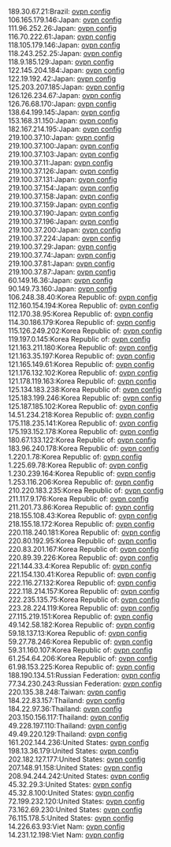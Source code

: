 189.30.67.21:Brazil: [ovpn config](vpn/189_30_67_21.ovpn)  
106.165.179.146:Japan: [ovpn config](vpn/106_165_179_146.ovpn)  
111.96.252.26:Japan: [ovpn config](vpn/111_96_252_26.ovpn)  
116.70.222.61:Japan: [ovpn config](vpn/116_70_222_61.ovpn)  
118.105.179.146:Japan: [ovpn config](vpn/118_105_179_146.ovpn)  
118.243.252.25:Japan: [ovpn config](vpn/118_243_252_25.ovpn)  
118.9.185.129:Japan: [ovpn config](vpn/118_9_185_129.ovpn)  
122.145.204.184:Japan: [ovpn config](vpn/122_145_204_184.ovpn)  
122.19.192.42:Japan: [ovpn config](vpn/122_19_192_42.ovpn)  
125.203.207.185:Japan: [ovpn config](vpn/125_203_207_185.ovpn)  
126.126.234.67:Japan: [ovpn config](vpn/126_126_234_67.ovpn)  
126.76.68.170:Japan: [ovpn config](vpn/126_76_68_170.ovpn)  
138.64.199.145:Japan: [ovpn config](vpn/138_64_199_145.ovpn)  
153.168.31.150:Japan: [ovpn config](vpn/153_168_31_150.ovpn)  
182.167.214.195:Japan: [ovpn config](vpn/182_167_214_195.ovpn)  
219.100.37.10:Japan: [ovpn config](vpn/219_100_37_10.ovpn)  
219.100.37.100:Japan: [ovpn config](vpn/219_100_37_100.ovpn)  
219.100.37.103:Japan: [ovpn config](vpn/219_100_37_103.ovpn)  
219.100.37.11:Japan: [ovpn config](vpn/219_100_37_11.ovpn)  
219.100.37.126:Japan: [ovpn config](vpn/219_100_37_126.ovpn)  
219.100.37.131:Japan: [ovpn config](vpn/219_100_37_131.ovpn)  
219.100.37.154:Japan: [ovpn config](vpn/219_100_37_154.ovpn)  
219.100.37.158:Japan: [ovpn config](vpn/219_100_37_158.ovpn)  
219.100.37.159:Japan: [ovpn config](vpn/219_100_37_159.ovpn)  
219.100.37.190:Japan: [ovpn config](vpn/219_100_37_190.ovpn)  
219.100.37.196:Japan: [ovpn config](vpn/219_100_37_196.ovpn)  
219.100.37.200:Japan: [ovpn config](vpn/219_100_37_200.ovpn)  
219.100.37.224:Japan: [ovpn config](vpn/219_100_37_224.ovpn)  
219.100.37.29:Japan: [ovpn config](vpn/219_100_37_29.ovpn)  
219.100.37.74:Japan: [ovpn config](vpn/219_100_37_74.ovpn)  
219.100.37.81:Japan: [ovpn config](vpn/219_100_37_81.ovpn)  
219.100.37.87:Japan: [ovpn config](vpn/219_100_37_87.ovpn)  
60.149.16.36:Japan: [ovpn config](vpn/60_149_16_36.ovpn)  
90.149.73.160:Japan: [ovpn config](vpn/90_149_73_160.ovpn)  
106.248.38.40:Korea Republic of: [ovpn config](vpn/106_248_38_40.ovpn)  
112.160.154.194:Korea Republic of: [ovpn config](vpn/112_160_154_194.ovpn)  
112.170.38.95:Korea Republic of: [ovpn config](vpn/112_170_38_95.ovpn)  
114.30.186.179:Korea Republic of: [ovpn config](vpn/114_30_186_179.ovpn)  
115.126.249.202:Korea Republic of: [ovpn config](vpn/115_126_249_202.ovpn)  
119.197.0.145:Korea Republic of: [ovpn config](vpn/119_197_0_145.ovpn)  
121.163.211.180:Korea Republic of: [ovpn config](vpn/121_163_211_180.ovpn)  
121.163.35.197:Korea Republic of: [ovpn config](vpn/121_163_35_197.ovpn)  
121.165.149.61:Korea Republic of: [ovpn config](vpn/121_165_149_61.ovpn)  
121.176.132.102:Korea Republic of: [ovpn config](vpn/121_176_132_102.ovpn)  
121.178.119.163:Korea Republic of: [ovpn config](vpn/121_178_119_163.ovpn)  
125.134.183.238:Korea Republic of: [ovpn config](vpn/125_134_183_238.ovpn)  
125.183.199.246:Korea Republic of: [ovpn config](vpn/125_183_199_246.ovpn)  
125.187.185.102:Korea Republic of: [ovpn config](vpn/125_187_185_102.ovpn)  
14.51.234.218:Korea Republic of: [ovpn config](vpn/14_51_234_218.ovpn)  
175.118.235.141:Korea Republic of: [ovpn config](vpn/175_118_235_141.ovpn)  
175.193.152.178:Korea Republic of: [ovpn config](vpn/175_193_152_178.ovpn)  
180.67.133.122:Korea Republic of: [ovpn config](vpn/180_67_133_122.ovpn)  
183.96.240.178:Korea Republic of: [ovpn config](vpn/183_96_240_178.ovpn)  
1.220.1.78:Korea Republic of: [ovpn config](vpn/1_220_1_78.ovpn)  
1.225.69.78:Korea Republic of: [ovpn config](vpn/1_225_69_78.ovpn)  
1.230.239.164:Korea Republic of: [ovpn config](vpn/1_230_239_164.ovpn)  
1.253.116.206:Korea Republic of: [ovpn config](vpn/1_253_116_206.ovpn)  
210.220.183.235:Korea Republic of: [ovpn config](vpn/210_220_183_235.ovpn)  
211.117.9.176:Korea Republic of: [ovpn config](vpn/211_117_9_176.ovpn)  
211.201.73.86:Korea Republic of: [ovpn config](vpn/211_201_73_86.ovpn)  
218.155.108.43:Korea Republic of: [ovpn config](vpn/218_155_108_43.ovpn)  
218.155.18.172:Korea Republic of: [ovpn config](vpn/218_155_18_172.ovpn)  
220.118.240.181:Korea Republic of: [ovpn config](vpn/220_118_240_181.ovpn)  
220.80.192.95:Korea Republic of: [ovpn config](vpn/220_80_192_95.ovpn)  
220.83.201.167:Korea Republic of: [ovpn config](vpn/220_83_201_167.ovpn)  
220.89.39.226:Korea Republic of: [ovpn config](vpn/220_89_39_226.ovpn)  
221.144.33.4:Korea Republic of: [ovpn config](vpn/221_144_33_4.ovpn)  
221.154.130.41:Korea Republic of: [ovpn config](vpn/221_154_130_41.ovpn)  
222.116.27.132:Korea Republic of: [ovpn config](vpn/222_116_27_132.ovpn)  
222.118.214.157:Korea Republic of: [ovpn config](vpn/222_118_214_157.ovpn)  
222.235.135.75:Korea Republic of: [ovpn config](vpn/222_235_135_75.ovpn)  
223.28.224.119:Korea Republic of: [ovpn config](vpn/223_28_224_119.ovpn)  
27.115.219.151:Korea Republic of: [ovpn config](vpn/27_115_219_151.ovpn)  
49.142.58.182:Korea Republic of: [ovpn config](vpn/49_142_58_182.ovpn)  
59.18.137.13:Korea Republic of: [ovpn config](vpn/59_18_137_13.ovpn)  
59.27.78.246:Korea Republic of: [ovpn config](vpn/59_27_78_246.ovpn)  
59.31.160.107:Korea Republic of: [ovpn config](vpn/59_31_160_107.ovpn)  
61.254.64.206:Korea Republic of: [ovpn config](vpn/61_254_64_206.ovpn)  
61.98.153.225:Korea Republic of: [ovpn config](vpn/61_98_153_225.ovpn)  
188.190.134.51:Russian Federation: [ovpn config](vpn/188_190_134_51.ovpn)  
77.34.230.243:Russian Federation: [ovpn config](vpn/77_34_230_243.ovpn)  
220.135.38.248:Taiwan: [ovpn config](vpn/220_135_38_248.ovpn)  
184.22.83.157:Thailand: [ovpn config](vpn/184_22_83_157.ovpn)  
184.22.97.36:Thailand: [ovpn config](vpn/184_22_97_36.ovpn)  
203.150.156.117:Thailand: [ovpn config](vpn/203_150_156_117.ovpn)  
49.228.197.110:Thailand: [ovpn config](vpn/49_228_197_110.ovpn)  
49.49.220.129:Thailand: [ovpn config](vpn/49_49_220_129.ovpn)  
161.202.144.236:United States: [ovpn config](vpn/161_202_144_236.ovpn)  
198.13.36.179:United States: [ovpn config](vpn/198_13_36_179.ovpn)  
202.182.127.177:United States: [ovpn config](vpn/202_182_127_177.ovpn)  
207.148.91.158:United States: [ovpn config](vpn/207_148_91_158.ovpn)  
208.94.244.242:United States: [ovpn config](vpn/208_94_244_242.ovpn)  
45.32.29.3:United States: [ovpn config](vpn/45_32_29_3.ovpn)  
45.32.8.100:United States: [ovpn config](vpn/45_32_8_100.ovpn)  
72.199.232.120:United States: [ovpn config](vpn/72_199_232_120.ovpn)  
73.162.69.230:United States: [ovpn config](vpn/73_162_69_230.ovpn)  
76.115.178.5:United States: [ovpn config](vpn/76_115_178_5.ovpn)  
14.226.63.93:Viet Nam: [ovpn config](vpn/14_226_63_93.ovpn)  
14.231.12.198:Viet Nam: [ovpn config](vpn/14_231_12_198.ovpn)  
